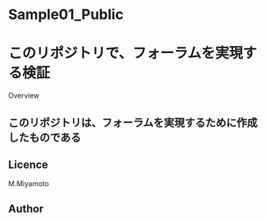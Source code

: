 # Sample01_Public
このリポジトリで、フォーラムを実現する検証
====

Overview

## このリポジトリは、フォーラムを実現するために作成したものである

## Licence

M.Miyamoto

## Author
